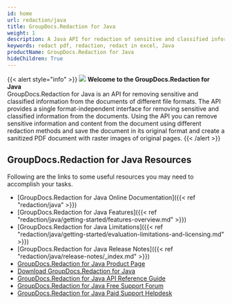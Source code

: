 ```yaml
---
id: home
url: redaction/java
title: GroupDocs.Redaction for Java
weight: 1
description: A Java API for redaction of sensitive and classified information from the documents. You can redact in adobe pdf, redact in excel or in many of different file formats.
keywords: redact pdf, redaction, redact in excel, Java
productName: GroupDocs.Redaction for Java
hideChildren: True
---
```

{{< alert style="info" >}}
![](/redaction/java/images/home.png) **Welcome to the GroupDocs.Redaction for Java**  
GroupDocs.Redaction for Java is an API for removing sensitive and classified information from the documents of different file formats. The API provides a single format-independent interface for removing sensitive and classified information from the documents. Using the API you can remove sensitive information and content from the document using different redaction methods and save the document in its original format and create a sanitized PDF document with raster images of original pages. 
{{< /alert >}}

## GroupDocs.Redaction for Java Resources
Following are the links to some useful resources you may need to accomplish your tasks.
*   [GroupDocs.Redaction for Java Online Documentation]({{< ref "redaction/java" >}})
*   [GroupDocs.Redaction for Java Features]({{< ref "redaction/java/getting-started/features-overview.md" >}})
*   [GroupDocs.Redaction for Java Limitations]({{< ref "redaction/java/getting-started/evaluation-limitations-and-licensing.md" >}})
*   [GroupDocs.Redaction for Java Release Notes]({{< ref "redaction/java/release-notes/_index.md" >}})
*   [GroupDocs.Redaction for Java Product Page](https://products.groupdocs.com/redaction/java)
*   [Download GroupDocs.Redaction for Java](https://artifact.groupdocs.com/webapp/#/artifacts/browse/tree/General/repo/com/groupdocs/groupdocs-redaction)
*   [GroupDocs.Redaction for Java API Reference Guide](https://apireference.groupdocs.com/java/redaction)
*   [GroupDocs.Redaction for Java Free Support Forum](https://forum.groupdocs.com/c/redaction)
*   [GroupDocs.Redaction for Java Paid Support Helpdesk](https://helpdesk.groupdocs.com/)
